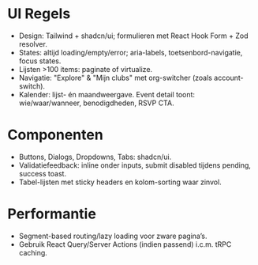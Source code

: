# UI Regels
- Design: Tailwind + shadcn/ui; formulieren met React Hook Form + Zod resolver.
- States: altijd loading/empty/error; aria-labels, toetsenbord-navigatie, focus states.
- Lijsten >100 items: paginate of virtualize.
- Navigatie: "Explore" & "Mijn clubs" met org-switcher (zoals account-switch).
- Kalender: lijst- én maandweergave. Event detail toont: wie/waar/wanneer, benodigdheden, RSVP CTA.

# Componenten
- Buttons, Dialogs, Dropdowns, Tabs: shadcn/ui.
- Validatiefeedback: inline onder inputs, submit disabled tijdens pending, success toast.
- Tabel-lijsten met sticky headers en kolom-sorting waar zinvol.

# Performantie
- Segment-based routing/lazy loading voor zware pagina’s.
- Gebruik React Query/Server Actions (indien passend) i.c.m. tRPC caching.
